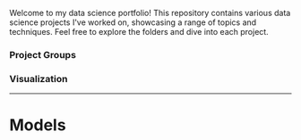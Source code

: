 Welcome to my data science portfolio! This repository contains various data science projects I've worked on, showcasing a range of topics and techniques. Feel free to explore the folders and dive into each project.
### Project Groups 
### Visualization
------------------------------------------------------------------------------------------------------------------------------------------------------------------------------------
# Models 


